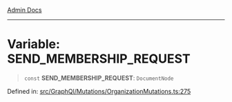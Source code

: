 [Admin Docs](/)

***

# Variable: SEND\_MEMBERSHIP\_REQUEST

> `const` **SEND\_MEMBERSHIP\_REQUEST**: `DocumentNode`

Defined in: [src/GraphQl/Mutations/OrganizationMutations.ts:275](https://github.com/PalisadoesFoundation/talawa-admin/blob/main/src/GraphQl/Mutations/OrganizationMutations.ts#L275)
